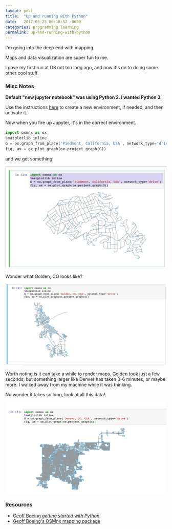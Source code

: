 ```yaml
---
layout: post
title:  "Up and running with Python"
date:   2017-05-25 06:18:52 -0600
categories: programming learning
permalink: up-and-running-with-python
---
```


I'm going into the deep end with mapping.

Maps and data visualization are super fun to me.

I gave my first run at D3 not too long ago, and now it's on to doing some other cool stuff.

### Misc Notes

**Default "new jupyter notebook" was using Python 2. I wanted Python 3.**

Use the instructions [here](https://conda.io/docs/using/envs.html#create-an-environment) to create a new environment, if needed, and then activate it.

Now when you fire up Jupyter, it's in the correct environment.

```python
import osmnx as ox
%matplotlib inline
G = ox.graph_from_place('Piedmont, California, USA', network_type='drive')
fig, ax = ox.plot_graph(ox.project_graph(G))
```

and we get something!

![python street map!](/images/17-05-25-python_jpg.jpg)

Wonder what Golden, CO looks like?

![Golden street map](/images/17-05-25-python_1.jpg)

Worth noting is it can take a while to render maps. Golden took just a few seconds, but something larger like Denver has taken 3-6 minutes, or maybe more. I walked away from my machine while it was thinking.

No wonder it takes so long, look at all this data!

![Denver_osmnx](/images/17-05-26-osmnx_1.jpg)



### Resources

- [Geoff Boeing _getting started with Python_](http://geoffboeing.com/2017/02/python-getting-started/)
- [Geoff Boeing's OSMnx mapping package](http://geoffboeing.com/2016/11/osmnx-python-street-networks/)

